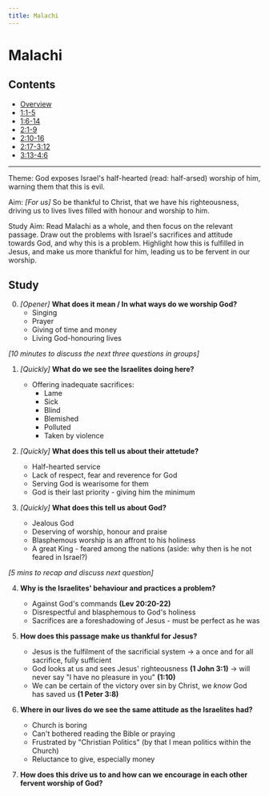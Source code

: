 ```yaml
---
title: Malachi
---
```

# Malachi

## Contents
* [Overview](README.md)
* [1:1-5](ch1v1-5.md)
* [1:6-14](ch1v6-14.md)
* [2:1-9](ch2v1-9.md)
* [2:10-16](ch2v10-16.md)
* [2:17-3:12](ch2v17-ch3v12.md)
* [3:13-4:6](ch3v13-ch4v6.md)

-----

Theme: God exposes Israel's half-hearted (read: half-arsed) worship of him,
warning them that this is evil.

Aim: *[For us]* So be thankful to Christ, that we have his righteousness,
driving us to lives lives filled with honour and worship to him.

Study Aim: Read Malachi as a whole, and then focus on the relevant passage.
Draw out the problems with Israel's sacrifices and attitude towards God, and
why this is a problem. Highlight how this is fulfilled in Jesus, and make us
more thankful for him, leading us to be fervent in our worship.

## Study

0. _[Opener]_ **What does it mean / In what ways do we worship God?**
    * Singing
    * Prayer
    * Giving of time and money
    * Living God-honouring lives

*[10 minutes to discuss the next three questions in groups]*

1. *[Quickly]* **What do we see the Israelites doing here?**
    * Offering inadequate sacrifices:
        * Lame
        * Sick
        * Blind
        * Blemished
        * Polluted
        * Taken by violence

2. *[Quickly]* **What does this tell us about their attetude?**
    * Half-hearted service
    * Lack of respect, fear and reverence for God
    * Serving God is wearisome for them
    * God is their last priority - giving him the minimum

3. *[Quickly]* **What does this tell us about God?**
    * Jealous God
    * Deserving of worship, honour and praise
    * Blasphemous worship is an affront to his holiness
    * A great King - feared among the nations (aside: why then is he not feared
      in Israel?)

*[5 mins to recap and discuss next question]*

4. **Why is the Israelites' behaviour and practices a problem?**
    * Against God's commands **(Lev 20:20-22)**
    * Disrespectful and blasphemous to God's holiness
    * Sacrifices are a foreshadowing of Jesus - must be perfect as he was

5. **How does this passage make us thankful for Jesus?**
    * Jesus is the fulfilment of the sacrificial system -> a once and for all
      sacrifice, fully sufficient
    * God looks at us and sees Jesus' righteousness **(1 John 3:1)** -> will
      never say "I have no pleasure in you" **(1:10)**
    * We can be certain of the victory over sin by Christ, we *know* God has
      saved us **(1 Peter 3:8)**

6. **Where in our lives do we see the same attitude as the Israelites had?**
    * Church is boring
    * Can't bothered reading the Bible or praying
    * Frustrated by "Christian Politics" (by that I mean politics within the
      Church)
    * Reluctance to give, especially money

7. **How does this drive us to and how can we encourage in each other fervent worship of God?**

